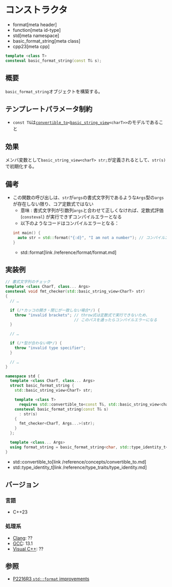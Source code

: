 # コンストラクタ
* format[meta header]
* function[meta id-type]
* std[meta namespace]
* basic_format_string[meta class]
* cpp23[meta cpp]

```cpp
template <class T>
consteval basic_format_string(const T& s);
```

## 概要
`basic_format_string`オブジェクトを構築する。


## テンプレートパラメータ制約
- `const T&`は[`convertible_to`](/reference/concepts/convertible_to.md)`<`[`basic_string_view`](/reference/string_view/basic_string_view.md)`<charT>>`のモデルであること


## 効果
メンバ変数として`basic_string_view<charT> str;`が定義されるとして、`str(s)`で初期化する。


## 備考
- この関数の呼び出しは、`str`が`args`の書式文字列であるような`Args`型の`args`が存在しない限り、コア定数式ではない
    - 意味 : 書式文字列が引数列`args`と合わせて正しくなければ、定数式評価 (`consteval`) が実行できずコンパイルエラーとなる
    - 以下のようなコードはコンパイルエラーとなる：
    ```cpp
    int main() {
      auto str = std::format("{:d}", "I am not a number"); // コンパイルエラー！型が合わない
    }
    ```
    * std::format[link /reference/format/format.md]


## 実装例
```cpp
// 書式文字列のチェック
template <class CharT, class... Args>
consteval void fmt_checker(std::basic_string_view<CharT> str)
{
  // …

  if (/*カッコの開き・閉じが一致しない場合*/) {
    throw "invalid brackets"; // throw式は定数式で実行できないため、
                              // このパスを通ったらコンパイルエラーになる
  }

  // …

  if (/*型が合わない時*/) {
    throw "invalid type specifier";
  }

  // …
}

namespace std {
  template <class CharT, class... Args>
  struct basic_format_string {
    std::basic_string_view<CharT> str;

    template <class T>
      requires std::convertible_to<const T&, std::basic_string_view<charT>>
    consteval basic_format_string(const T& s)
      : str(s)
    {
      fmt_checker<CharT, Args...>(str);
    }
  };

  template <class... Args>
  using format_string = basic_format_string<char, std::type_identity_t<Args>...>;
}
```
* std::convertible_to[link /reference/concepts/convertible_to.md]
* std::type_identity_t[link /reference/type_traits/type_identity.md]


## バージョン
### 言語
- C++23

### 処理系
- [Clang](/implementation.md#clang): ??
- [GCC](/implementation.md#gcc): 13.1
- [Visual C++](/implementation.md#visual_cpp): ??


## 参照
- [P2216R3 `std::format` improvements](https://www.open-std.org/jtc1/sc22/wg21/docs/papers/2021/p2216r3.html)
